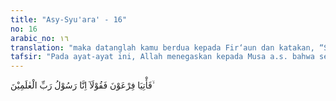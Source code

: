 ```yaml
---
title: "Asy-Syu'ara' - 16"
no: 16
arabic_no: ١٦
translation: "maka datanglah kamu berdua kepada Fir‘aun dan katakan, “Sesungguhnya kami adalah rasul-rasul Tuhan seluruh alam,"
tafsir: "Pada ayat-ayat ini, Allah menegaskan kepada Musa a.s. bahwa semua yang dikhawatirkannya itu tidak akan terjadi. Dia tidak akan dapat dibunuh oleh Fir'aun karena Fir'aun tidak akan dapat berlaku sewenang-wenang terhadapnya. Adapun permintaan Musa agar saudaranya, Harun, diangkat menjadi rasul telah dikabulkan oleh Allah. Dengan begitu, perintah untuk pergi berdakwah kepada Fir'aun dan kaumnya dibebankan kepada Musa dan Harun. Di dalam ayat lain, Allah menegaskan bahwa permintaan Musa itu dikabulkan yaitu:\n\nDia (Allah) berfirman, \"Sungguh, telah diperkenankan permintaanmu, hai Musa! (thaha/20: 36).\n\nAllah menceritakan kepergian Musa dan Harun menyeru Fir'aun dan kaumnya kepada agama tauhid dengan membawa mukjizat yang akan menguatkan seruannya yaitu tongkat Musa yang dapat menjadi ular, dan tangannya bila dimasukkan ke ketiaknya akan menjadi putih bercahaya. Untuk menghilangkan segala was-was dan kekhawatiran dalam hati Musa dan Harun, Allah menegaskan bahwa Ia selalu akan mendengar dan memperhatikan apa yang akan terjadi di kala keduanya telah berhadapan dengan Fir'aun. Hal ini dengan jelas diterangkan pada ayat lain yaitu:\n\nDia (Allah) berfirman, \"Janganlah kamu berdua khawatir, sesungguhnya Aku bersama kamu berdua, Aku mendengar dan melihat. (thaha/20: 46).\n\nAllah menyuruh Musa dan Harun agar mengatakan dengan tegas kepada Fir'aun bahwa mereka datang menghadap kepadanya untuk menyampaikan bahwa mereka berdua adalah rasul yang diutus Allah, Tuhan semesta alam, kepadanya dan kaumnya. Selain itu keduanya harus meminta kepada Fir'aun agar membebaskan Bani Israil yang telah diperbudak selama ini. Keduanya ingin membawa mereka kembali ke tanah suci Baitul Makdis, tanah tumpah darah mereka, di mana nenek moyang mereka semenjak dahulu kala telah berdiam di sana. Hal ini bertujuan agar mereka dapat dengan bebas memeluk agama tauhid tanpa ada tekanan atau hambatan dari siapa pun.\n\nDalam Tafsir al-Maragi diterangkan bahwa menurut riwayat, Bani Israil yang tinggal di Mesir diperbudak oleh Fir'aun dan kaumnya dalam waktu yang lama, yaitu selama 400 tahun. Fir'aun memang sangat berkuasa dan berbuat sewenang-wenang terhadap rakyatnya, terutama Bani Israil. Menurut al-Qurtubi, sebagaimana dikutip oleh al-Maragi, Musa dan Harun harus menunggu satu tahun untuk dapat menghadap Fir'aun."
---
```


فَأْتِيَا فِرْعَوْنَ فَقُوْلَآ اِنَّا رَسُوْلُ رَبِّ الْعٰلَمِيْنَ ۙ
